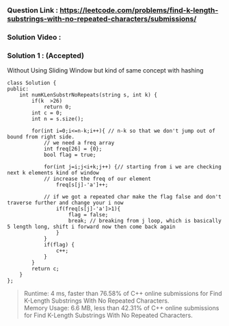 ### Question Link : https://leetcode.com/problems/find-k-length-substrings-with-no-repeated-characters/submissions/


### Solution Video : 


### Solution 1 : (Accepted)

Without Using Sliding Window but kind of same concept with hashing 

```
class Solution {
public:
    int numKLenSubstrNoRepeats(string s, int k) {
        if(k  >26) 
            return 0;
        int c = 0;
        int n = s.size();
        
        for(int i=0;i<=n-k;i++){ // n-k so that we don't jump out of bound from right side.
            // we need a freq array 
            int freq[26] = {0};
            bool flag = true;
            
            for(int j=i;j<i+k;j++) {// starting from i we are checking next k elements kind of window
            // increase the freq of our element
                freq[s[j]-'a']++;
                
            // if we got a repeated char make the flag false and don't traverse further and change your i now
                if(freq[s[j]-'a']>1){
                    flag = false;
                    break; // breaking from j loop, which is basically 5 length long, shift i forward now then come back again
                }                
            }
            if(flag) {
                c++;
            }
        }
        return c;
    }
};
```

> Runtime: 4 ms, faster than 76.58% of C++ online submissions for Find K-Length Substrings With No Repeated Characters. <br>
> Memory Usage: 6.6 MB, less than 42.31% of C++ online submissions for Find K-Length Substrings With No Repeated Characters.